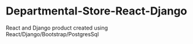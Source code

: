 # Departmental-Store-React-Django
React and Django product created using React/Django/Bootstrap/PostgresSql
